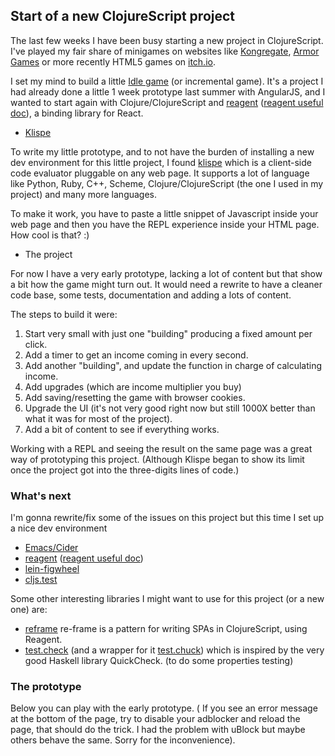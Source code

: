 ## Start of a new ClojureScript project ##

The last few weeks I have been busy starting a new project in ClojureScript. I've played my fair share of minigames on websites like [Kongregate](https://www.kongregate.com/), [Armor Games](https://armorgames.com/) or more recently HTML5 games on [itch.io](https://itch.io/).

I set my mind to build a little [Idle game](https://en.wikipedia.org/wiki/Incremental_game) (or incremental game). It's a project I had already done a little 1 week prototype last summer with AngularJS, and I wanted to start again with Clojure/ClojureScript and [reagent](https://github.com/reagent-project/reagent)  ([reagent useful doc](https://github.com/reagent-project/reagent/tree/master/docs)), a binding library for React.

 - [Klispe](https://github.com/viebel/klipse)
 
To write my little prototype, and to not have the burden of installing a new dev environment for this little project, I found [klispe](https://github.com/viebel/klipse) which is a client-side code evaluator pluggable on any web page. It supports a lot of language like Python, Ruby, C++, Scheme, Clojure/ClojureScript (the one I used in my project) and many more languages.

To make it work, you have to paste a little snippet of Javascript inside your web page and  then you have the REPL experience inside your HTML page. How cool is that? :) 

 - The project
 
For now I have a very early prototype, lacking a lot of content but that show a bit how the game might turn out. It would need a rewrite to have a cleaner code base, some tests, documentation and adding a lots of content.

The steps to build it were:
 
1. Start very small with just one "building" producing a fixed amount per click.
2. Add a timer to get an income coming in every second.
3. Add another "building", and update the function in charge of calculating income.
4. Add upgrades (which are income multiplier you buy)
5. Add saving/resetting the game with browser cookies.
6. Upgrade the UI (it's not very good right now but still 1000X better than what it was for most of the project).
7. Add a bit of content to see if everything works.

Working with a REPL and seeing the result on the same page was a great way of prototyping this project. (Although Klispe began to show its limit once the project got into the three-digits lines of code.)

### What's next ###

 I'm gonna rewrite/fix some of the issues on this project but this time I set up a nice dev environment

- [Emacs/Cider](https://github.com/clojure-emacs/cider)
- [reagent](https://github.com/reagent-project/reagent)  ([reagent useful doc](https://github.com/reagent-project/reagent/tree/master/docs))
- [lein-figwheel](https://github.com/bhauman/lein-figwheel)
- [cljs.test](https://clojurescript.org/tools/testing)

Some other interesting libraries I might want to use for this project (or a new one) are:

- [reframe](https://github.com/Day8/re-frame) re-frame is a pattern for writing SPAs in ClojureScript, using Reagent.
- [test.check](https://github.com/clojure/test.check) (and a wrapper for it [test.chuck](https://github.com/gfredericks/test.chuck)) which is inspired by the very good Haskell library QuickCheck. (to do some properties testing)

### The prototype ###

Below you can play with the early prototype. ( If you see an error message at the bottom of the page, try to disable your adblocker and reload the page, that should do the trick. I had the problem with uBlock but maybe others behave the same. Sorry for the inconvenience).